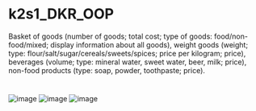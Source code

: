 # k2s1_DKR_OOP
Basket of goods (number of goods; total cost; type of goods: food/non-food/mixed; display
information about all goods), weight goods (weight; type: flour/salt/sugar/cereals/sweets/spices;
price per kilogram; price), beverages (volume; type: mineral water, sweet water, beer, milk; price),
non-food products (type: soap, powder, toothpaste; price).
#
![image](https://github.com/Dan-live/k2s1_DKR_OOP/assets/109356212/077151b1-fc49-453e-8ef0-82ae7a486cc7)
![image](https://github.com/Dan-live/k2s1_DKR_OOP/assets/109356212/09eff29b-32ce-4a1d-8318-f05f31434b34)
![image](https://github.com/Dan-live/k2s1_DKR_OOP/assets/109356212/21d7f9b1-a3b7-402b-aaff-53d773569049)

